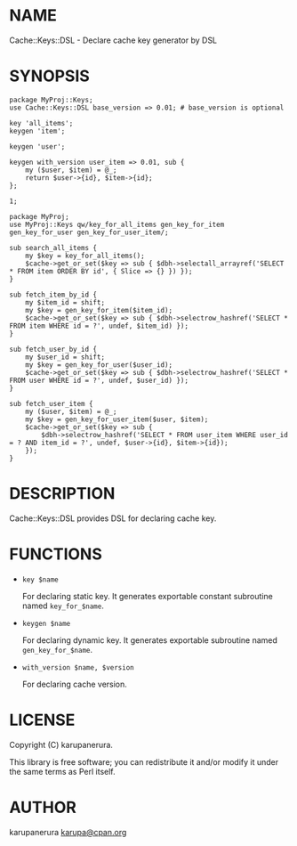 # NAME

Cache::Keys::DSL - Declare cache key generator by DSL

# SYNOPSIS

    package MyProj::Keys;
    use Cache::Keys::DSL base_version => 0.01; # base_version is optional

    key 'all_items';
    keygen 'item';

    keygen 'user';

    keygen with_version user_item => 0.01, sub {
        my ($user, $item) = @_;
        return $user->{id}, $item->{id};
    };

    1;

    package MyProj;
    use MyProj::Keys qw/key_for_all_items gen_key_for_item gen_key_for_user gen_key_for_user_item/;

    sub search_all_items {
        my $key = key_for_all_items();
        $cache->get_or_set($key => sub { $dbh->selectall_arrayref('SELECT * FROM item ORDER BY id', { Slice => {} }) });
    }

    sub fetch_item_by_id {
        my $item_id = shift;
        my $key = gen_key_for_item($item_id);
        $cache->get_or_set($key => sub { $dbh->selectrow_hashref('SELECT * FROM item WHERE id = ?', undef, $item_id) });
    }

    sub fetch_user_by_id {
        my $user_id = shift;
        my $key = gen_key_for_user($user_id);
        $cache->get_or_set($key => sub { $dbh->selectrow_hashref('SELECT * FROM user WHERE id = ?', undef, $user_id) });
    }

    sub fetch_user_item {
        my ($user, $item) = @_;
        my $key = gen_key_for_user_item($user, $item);
        $cache->get_or_set($key => sub {
            $dbh->selectrow_hashref('SELECT * FROM user_item WHERE user_id = ? AND item_id = ?', undef, $user->{id}, $item->{id});
        });
    }

# DESCRIPTION

Cache::Keys::DSL provides DSL for declaring cache key.

# FUNCTIONS

- `key $name`

    For declaring static key.
    It generates exportable constant subroutine named `key_for_$name`.

- `keygen $name`

    For declaring dynamic key.
    It generates exportable subroutine named `gen_key_for_$name`.

- `with_version $name, $version`

    For declaring cache version.

# LICENSE

Copyright (C) karupanerura.

This library is free software; you can redistribute it and/or modify
it under the same terms as Perl itself.

# AUTHOR

karupanerura <karupa@cpan.org>
